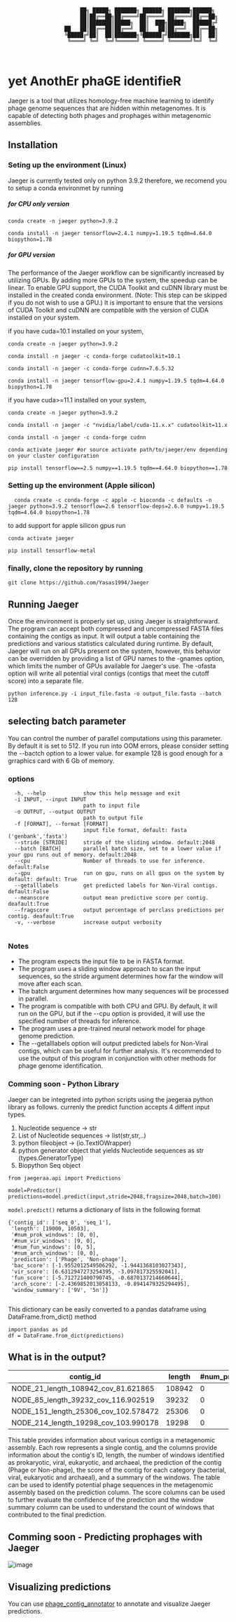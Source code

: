 ````
      
      
                       ██╗ █████╗ ███████╗ ██████╗ ███████╗██████╗ 
                       ██║██╔══██╗██╔════╝██╔════╝ ██╔════╝██╔══██╗
                       ██║███████║█████╗  ██║  ███╗█████╗  ██████╔╝
                  ██   ██║██╔══██║██╔══╝  ██║   ██║██╔══╝  ██╔══██╗
                  ╚█████╔╝██║  ██║███████╗╚██████╔╝███████╗██║  ██║
                   ╚════╝ ╚═╝  ╚═╝╚══════╝ ╚═════╝ ╚══════╝╚═╝  ╚═╝



````



# yet AnothEr phaGE identifieR
Jaeger is a tool that utilizes homology-free machine learning to identify phage genome sequences that are hidden within metagenomes. It is capable of detecting both phages and prophages within metagenomic assemblies.
## Installation 

### Seting up the environment (Linux)
Jaeger is currently tested only on python 3.9.2 therefore, we recomend you to setup a conda environmet by running

##### for CPU only version

````
conda create -n jaeger python=3.9.2

conda install -n jaeger tensorflow=2.4.1 numpy=1.19.5 tqdm=4.64.0 biopython=1.78

````

##### for GPU version

The performance of the Jaeger workflow can be significantly increased by utilizing GPUs. By adding more GPUs to the system, the speedup can be linear. To enable GPU support, the CUDA Toolkit and cuDNN library must be installed in the created conda environment. (Note: This step can be skipped if you do not wish to use a GPU.) It is important to ensure that the versions of CUDA Toolkit and cuDNN are compatible with the version of CUDA installed on your system.

if you have cuda=10.1 installed on your system, 

````
conda create -n jaeger python=3.9.2

conda install -n jaeger -c conda-forge cudatoolkit=10.1 

conda install -n jaeger -c conda-forge cudnn=7.6.5.32

conda install -n jaeger tensorflow-gpu=2.4.1 numpy=1.19.5 tqdm=4.64.0 biopython=1.78

````


if you have cuda>=11.1 installed on your system,

````
conda create -n jaeger python=3.9.2 

conda install -n jaeger -c "nvidia/label/cuda-11.x.x" cudatoolkit=11.x

conda install -n jaeger -c conda-forge cudnn

conda activate jaeger #or source activate path/to/jaeger/env depending on your cluster configuration

pip install tensorflow==2.5 numpy==1.19.5 tqdm==4.64.0 biopython==1.78

````


### Setting up the environment (Apple silicon)

````
  conda create -c conda-forge -c apple -c bioconda -c defaults -n jaeger python=3.9.2 tensorflow=2.6 tensorflow-deps=2.6.0 numpy=1.19.5 tqdm=4.64.0 biopython=1.78
````
to add support for apple silicon gpus run

````
conda activate jaeger

pip install tensorflow-metal
````


### finally, clone the repository by running

````
git clone https://github.com/Yasas1994/Jaeger
````



## Running Jaeger

Once the environment is properly set up, using Jaeger is straightforward. The program can accept both compressed and uncompressed FASTA files containing the contigs as input. It will output a table containing the predictions and various statistics calculated during runtime. By default, Jaeger will run on all GPUs present on the system, however, this behavior can be overridden by providing a list of GPU names to the -gnames option, which limits the number of GPUs available for Jaeger's use. The -ofasta option will write all potential viral contigs (contigs that meet the cutoff score) into a separate file.

````
python inference.py -i input_file.fasta -o output_file.fasta --batch 128
````
## selecting batch parameter 

You can control the number of parallel computations using this parameter. By default it is set to 512. If you run into OOM errors, please consider setting the --bactch option to a lower value. for example 128 is good enough for a grraphics card with 6 Gb of memory.

### options

````
  -h, --help            show this help message and exit
  -i INPUT, --input INPUT
                        path to input file
  -o OUTPUT, --output OUTPUT
                        path to output file
  -f [FORMAT], --format [FORMAT]
                        input file format, default: fasta ('genbank','fasta')
  --stride [STRIDE]     stride of the sliding window. default:2048
  --batch [BATCH]       parallel batch size, set to a lower value if your gpu runs out of memory. default:2048
  --cpu                 Number of threads to use for inference. default:False
  --gpu                 run on gpu, runs on all gpus on the system by default: default: True
  --getalllabels        get predicted labels for Non-Viral contigs. default:False
  --meanscore           output mean predictive score per contig. deafault:True
  --fragscore           output percentage of perclass predictions per contig. deafault:True
  -v, --verbose         increase output verbosity
  

````
### Notes
* The program expects the input file to be in FASTA format.
* The program uses a sliding window approach to scan the input sequences, so the stride argument determines how far the window will move after each scan.
* The batch argument determines how many sequences will be processed in parallel.
* The program is compatible with both CPU and GPU. By default, it will run on the GPU, but if the --cpu option is provided, it will use the specified number of threads for inference.
* The program uses a pre-trained neural network model for phage genome prediction.
* The --getalllabels option will output predicted labels for Non-Viral contigs, which can be useful for further analysis.
It's recommended to use the output of this program in conjunction with other methods for phage genome identification.
  

### Comming soon - Python Library
Jaeger can be integreted into python scripts using the jaegeraa python library as follows.
currenly the predict function accepts 4 diffent input types.
1) Nucleotide sequence -> str
2) List of Nucleotide sequences -> list(str,str,..)
3) python fileobject -> (io.TextIOWrapper)
4) python generator object that yields Nucleotide sequences as str (types.GeneratorType)
5) Biopython Seq object

```
from jaegeraa.api import Predictions

model=Predictor()
predictions=model.predict(input,stride=2048,fragsize=2048,batch=100)

```
```model.predict()``` returns a dictionary of lists in the following format

```
{'contig_id': ['seq_0', 'seq_1'],
 'length': [19000, 10503],
 '#num_prok_windows': [0, 0],
 '#num_vir_windows': [9, 0],
 '#num_fun_windows': [0, 5],
 '#num_arch_windows': [0, 0],
 'prediction': ['Phage', 'Non-phage'],
 'bac_score': [-1.9552012549506292, -1.9441368103027343],
 'vir_score': [6.6312947273254395, -3.097817325592041],
 'fun_score': [-5.712721400790745, -0.6870137214660644],
 'arch_score': [-2.4369852013058133, -0.8941479325294495],
 'window_summary': ['9V', '5n']}
 
```
This dictionary can be easily converted to a pandas dataframe using DataFrame.from_dict() method
```
import pandas as pd
df = DataFrame.from_dict(predictions)
```

## What is in the output?
| contig_id  | length | #num_prok_windows | #num_vir_windows | #num_fun_windows | #num_arch_windows | prediction | bac_score | vir_score | fun_score | arch_score | window_summary |
|-------------------------------------------------------------|--------|-------------------|-------------------|-------------------|--------------------|------------|-----------|-----------|-----------|------------|------------------|
| NODE_21_length_108942_cov_81.621865                       | 108942 | 0                 | 53                | 0                 | 0                   | Phage     | -0.2883  | 5.1653   | -6.4840  | -4.5684   | 53V              |
| NODE_85_length_39232_cov_116.902519                       | 39232  | 0                 | 19                | 0                 | 0                   | Phage     | 0.3820   | 4.0256   | -5.5622  | -3.6816   | 19V              |
| NODE_151_length_25306_cov_102.578472                       | 25306  | 0                 | 12                | 0                 | 0                   | Phage     | -0.0779  | 5.0276   | -6.1431  | -4.0177   | 12V              |
| NODE_214_length_19298_cov_103.990178                       | 19298  | 0                 | 9                 | 0                 | 0                   | Phage     | 0.3472   | 4.9460   | -6.3656  | -4.5528   | 9V               |

This table provides information about various contigs in a metagenomic assembly. Each row represents a single contig, and the columns provide information about the contig's ID, length, the number of windows identified as prokaryotic, viral, eukaryotic, and archaeal, the prediction of the contig (Phage or Non-phage), the score of the contig for each category (bacterial, viral, eukaryotic and archaeal), and a summary of the windows. The table can be used to identify potential phage sequences in the metagenomic assembly based on the prediction column. The score columns can be used to further evaluate the confidence of the prediction and the window summary column can be used to understand the count of windows that contributed to the final prediction.


## Comming soon - Predicting prophages with Jaeger
![image](https://user-images.githubusercontent.com/34155351/201996217-807c638f-49e1-4147-baff-af6bf20441fa.png)


## Visualizing predictions 

You can use [phage_contig_annotator](https://github.com/Yasas1994/phage_contig_annotator) to annotate and visualize Jaeger predictions.




